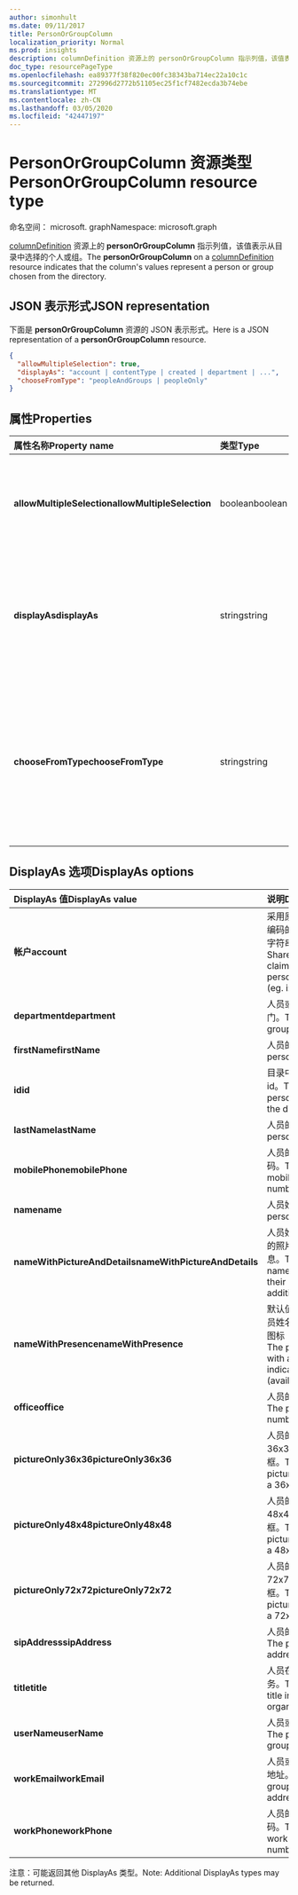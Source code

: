 ```yaml
---
author: simonhult
ms.date: 09/11/2017
title: PersonOrGroupColumn
localization_priority: Normal
ms.prod: insights
description: columnDefinition 资源上的 personOrGroupColumn 指示列值，该值表示从目录中选择的个人或组。
doc_type: resourcePageType
ms.openlocfilehash: ea89377f38f820ec00fc38343ba714ec22a10c1c
ms.sourcegitcommit: 272996d2772b51105ec25f1cf7482ecda3b74ebe
ms.translationtype: MT
ms.contentlocale: zh-CN
ms.lasthandoff: 03/05/2020
ms.locfileid: "42447197"
---
```

# <a name="personorgroupcolumn-resource-type"></a><span data-ttu-id="16874-103">PersonOrGroupColumn 资源类型</span><span class="sxs-lookup"><span data-stu-id="16874-103">PersonOrGroupColumn resource type</span></span>

<span data-ttu-id="16874-104">命名空间： microsoft. graph</span><span class="sxs-lookup"><span data-stu-id="16874-104">Namespace: microsoft.graph</span></span>

<span data-ttu-id="16874-105">[columnDefinition](columndefinition.md) 资源上的 **personOrGroupColumn** 指示列值，该值表示从目录中选择的个人或组。</span><span class="sxs-lookup"><span data-stu-id="16874-105">The **personOrGroupColumn** on a [columnDefinition](columndefinition.md) resource indicates that the column's values represent a person or group chosen from the directory.</span></span>

## <a name="json-representation"></a><span data-ttu-id="16874-106">JSON 表示形式</span><span class="sxs-lookup"><span data-stu-id="16874-106">JSON representation</span></span>

<span data-ttu-id="16874-107">下面是 **personOrGroupColumn** 资源的 JSON 表示形式。</span><span class="sxs-lookup"><span data-stu-id="16874-107">Here is a JSON representation of a **personOrGroupColumn** resource.</span></span>
<!-- { "blockType": "resource", "@type": "microsoft.graph.personOrGroupColumn", "@property.aka": "chooseFromType=format" } -->

```json
{
  "allowMultipleSelection": true,
  "displayAs": "account | contentType | created | department | ...",
  "chooseFromType": "peopleAndGroups | peopleOnly"
}
```

## <a name="properties"></a><span data-ttu-id="16874-108">属性</span><span class="sxs-lookup"><span data-stu-id="16874-108">Properties</span></span>

| <span data-ttu-id="16874-109">属性名称</span><span class="sxs-lookup"><span data-stu-id="16874-109">Property name</span></span>              | <span data-ttu-id="16874-110">类型</span><span class="sxs-lookup"><span data-stu-id="16874-110">Type</span></span>    | <span data-ttu-id="16874-111">说明</span><span class="sxs-lookup"><span data-stu-id="16874-111">Description</span></span>
|:---------------------------|:--------|:--------------------------------------
| <span data-ttu-id="16874-112">**allowMultipleSelection**</span><span class="sxs-lookup"><span data-stu-id="16874-112">**allowMultipleSelection**</span></span> | <span data-ttu-id="16874-113">boolean</span><span class="sxs-lookup"><span data-stu-id="16874-113">boolean</span></span> | <span data-ttu-id="16874-114">指示是否可以从源中选择多个值。</span><span class="sxs-lookup"><span data-stu-id="16874-114">Indicates whether multiple values can be selected from the source.</span></span>
| <span data-ttu-id="16874-115">**displayAs**</span><span class="sxs-lookup"><span data-stu-id="16874-115">**displayAs**</span></span>              | <span data-ttu-id="16874-116">string</span><span class="sxs-lookup"><span data-stu-id="16874-116">string</span></span>  | <span data-ttu-id="16874-117">如何显示有关所选个人或组的信息。</span><span class="sxs-lookup"><span data-stu-id="16874-117">How to display the information about the person or group chosen.</span></span> <span data-ttu-id="16874-118">请参阅下文。</span><span class="sxs-lookup"><span data-stu-id="16874-118">See below.</span></span>
| <span data-ttu-id="16874-119">**chooseFromType**</span><span class="sxs-lookup"><span data-stu-id="16874-119">**chooseFromType**</span></span>         | <span data-ttu-id="16874-120">string</span><span class="sxs-lookup"><span data-stu-id="16874-120">string</span></span>  | <span data-ttu-id="16874-121">是否允许仅选择人员，或同时选择人员和组。</span><span class="sxs-lookup"><span data-stu-id="16874-121">Whether to allow selection of people only, or people and groups.</span></span> <span data-ttu-id="16874-122">必须为 `peopleAndGroups` 或 `peopleOnly` 的其中一个。</span><span class="sxs-lookup"><span data-stu-id="16874-122">Must be one of `peopleAndGroups` or `peopleOnly`.</span></span>

## <a name="displayas-options"></a><span data-ttu-id="16874-123">DisplayAs 选项</span><span class="sxs-lookup"><span data-stu-id="16874-123">DisplayAs options</span></span>

| <span data-ttu-id="16874-124">DisplayAs 值</span><span class="sxs-lookup"><span data-stu-id="16874-124">DisplayAs value</span></span>               | <span data-ttu-id="16874-125">说明</span><span class="sxs-lookup"><span data-stu-id="16874-125">Description</span></span>
|:------------------------------|:-----------------------
| <span data-ttu-id="16874-126">**帐户**</span><span class="sxs-lookup"><span data-stu-id="16874-126">**account**</span></span>                   | <span data-ttu-id="16874-127">采用原始 SharePoint 编码的人员或组声明字符串（如</span><span class="sxs-lookup"><span data-stu-id="16874-127">The raw SharePoint encoded claim string for the person or group (eg.</span></span> <span data-ttu-id="16874-128">i:0#.f</span><span class="sxs-lookup"><span data-stu-id="16874-128">i:0#.f</span></span>|<span data-ttu-id="16874-129">membership</span><span class="sxs-lookup"><span data-stu-id="16874-129">membership</span></span>|<span data-ttu-id="16874-130">jane@contoso.com)。</span><span class="sxs-lookup"><span data-stu-id="16874-130">jane@contoso.com).</span></span>
| <span data-ttu-id="16874-131">**department**</span><span class="sxs-lookup"><span data-stu-id="16874-131">**department**</span></span>                | <span data-ttu-id="16874-132">人员或组的所在部门。</span><span class="sxs-lookup"><span data-stu-id="16874-132">The person or group's department.</span></span>
| <span data-ttu-id="16874-133">**firstName**</span><span class="sxs-lookup"><span data-stu-id="16874-133">**firstName**</span></span>                 | <span data-ttu-id="16874-134">人员的名字。</span><span class="sxs-lookup"><span data-stu-id="16874-134">The person's first name.</span></span>
| <span data-ttu-id="16874-135">**id**</span><span class="sxs-lookup"><span data-stu-id="16874-135">**id**</span></span>                        | <span data-ttu-id="16874-136">目录中个人或组的 id。</span><span class="sxs-lookup"><span data-stu-id="16874-136">The id of the person or group in the directory.</span></span>
| <span data-ttu-id="16874-137">**lastName**</span><span class="sxs-lookup"><span data-stu-id="16874-137">**lastName**</span></span>                  | <span data-ttu-id="16874-138">人员的姓氏。</span><span class="sxs-lookup"><span data-stu-id="16874-138">The person's last name.</span></span>
| <span data-ttu-id="16874-139">**mobilePhone**</span><span class="sxs-lookup"><span data-stu-id="16874-139">**mobilePhone**</span></span>               | <span data-ttu-id="16874-140">人员的移动电话号码。</span><span class="sxs-lookup"><span data-stu-id="16874-140">The person's mobile phone number.</span></span>
| <span data-ttu-id="16874-141">**name**</span><span class="sxs-lookup"><span data-stu-id="16874-141">**name**</span></span>                      | <span data-ttu-id="16874-142">人员姓名。</span><span class="sxs-lookup"><span data-stu-id="16874-142">The person's name.</span></span>
| <span data-ttu-id="16874-143">**nameWithPictureAndDetails**</span><span class="sxs-lookup"><span data-stu-id="16874-143">**nameWithPictureAndDetails**</span></span> | <span data-ttu-id="16874-144">人员姓名，以及他们的照片和其他详细信息。</span><span class="sxs-lookup"><span data-stu-id="16874-144">The person's name along with their picture and additional details.</span></span>
| <span data-ttu-id="16874-145">**nameWithPresence**</span><span class="sxs-lookup"><span data-stu-id="16874-145">**nameWithPresence**</span></span>          | <span data-ttu-id="16874-146">默认值。</span><span class="sxs-lookup"><span data-stu-id="16874-146">Default.</span></span> <span data-ttu-id="16874-147">人员姓名和状态指示器图标（空闲/忙碌/等）</span><span class="sxs-lookup"><span data-stu-id="16874-147">The person's name with a presence indicator icon (available/busy/etc.)</span></span>
| <span data-ttu-id="16874-148">**office**</span><span class="sxs-lookup"><span data-stu-id="16874-148">**office**</span></span>                    | <span data-ttu-id="16874-149">人员的办公室电话。</span><span class="sxs-lookup"><span data-stu-id="16874-149">The person's office number.</span></span>
| <span data-ttu-id="16874-150">**pictureOnly36x36**</span><span class="sxs-lookup"><span data-stu-id="16874-150">**pictureOnly36x36**</span></span>          | <span data-ttu-id="16874-151">人员的照片，采用 36x36 像素的正方形框。</span><span class="sxs-lookup"><span data-stu-id="16874-151">The person's picture, bounded by a 36x36 px square.</span></span>
| <span data-ttu-id="16874-152">**pictureOnly48x48**</span><span class="sxs-lookup"><span data-stu-id="16874-152">**pictureOnly48x48**</span></span>          | <span data-ttu-id="16874-153">人员的照片，采用 48x48 像素的正方形框。</span><span class="sxs-lookup"><span data-stu-id="16874-153">The person's picture, bounded by a 48x48 px square.</span></span>
| <span data-ttu-id="16874-154">**pictureOnly72x72**</span><span class="sxs-lookup"><span data-stu-id="16874-154">**pictureOnly72x72**</span></span>          | <span data-ttu-id="16874-155">人员的照片，采用 72x72 像素的正方形框。</span><span class="sxs-lookup"><span data-stu-id="16874-155">The person's picture, bounded by a 72x72 px square.</span></span>
| <span data-ttu-id="16874-156">**sipAddress**</span><span class="sxs-lookup"><span data-stu-id="16874-156">**sipAddress**</span></span>                | <span data-ttu-id="16874-157">人员的 sip 地址。</span><span class="sxs-lookup"><span data-stu-id="16874-157">The person's sip address.</span></span>
| <span data-ttu-id="16874-158">**title**</span><span class="sxs-lookup"><span data-stu-id="16874-158">**title**</span></span>                     | <span data-ttu-id="16874-159">人员在组织中的职务。</span><span class="sxs-lookup"><span data-stu-id="16874-159">The person's title in the organization.</span></span>
| <span data-ttu-id="16874-160">**userName**</span><span class="sxs-lookup"><span data-stu-id="16874-160">**userName**</span></span>                  | <span data-ttu-id="16874-161">人员或组的用户名。</span><span class="sxs-lookup"><span data-stu-id="16874-161">The person or group's user name.</span></span>
| <span data-ttu-id="16874-162">**workEmail**</span><span class="sxs-lookup"><span data-stu-id="16874-162">**workEmail**</span></span>                 | <span data-ttu-id="16874-163">人员或组的电子邮件地址。</span><span class="sxs-lookup"><span data-stu-id="16874-163">The person or group's email address.</span></span>
| <span data-ttu-id="16874-164">**workPhone**</span><span class="sxs-lookup"><span data-stu-id="16874-164">**workPhone**</span></span>                 | <span data-ttu-id="16874-165">人员的工作电话号码。</span><span class="sxs-lookup"><span data-stu-id="16874-165">The person's work phone number.</span></span>

<span data-ttu-id="16874-166">注意：可能返回其他 DisplayAs 类型。</span><span class="sxs-lookup"><span data-stu-id="16874-166">Note: Additional DisplayAs types may be returned.</span></span>

<!-- {
  "type": "#page.annotation",
  "description": "",
  "keywords": "",
  "section": "documentation",
  "suppressions": [
    "Warning: /api-reference/v1.0/resources/personorgroupcolumn.md:
      Found potential enums in resource example that weren't defined in a table:(peopleAndGroups,peopleOnly) are in resource, but () are in table",
    "Warning: /api-reference/v1.0/resources/personorgroupcolumn.md:
      Found potential enums in resource example that weren't defined in a table:(account,contentType,created,department,...) are in resource, but () are in table"
  ],
  "tocPath": "Resources/PersonOrGroupColumn"
} -->
